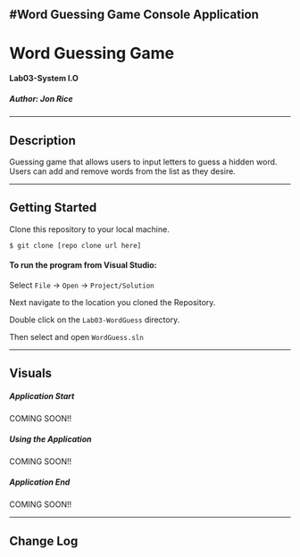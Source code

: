 #Word Guessing Game Console Application
------------------------------

# Word Guessing Game
#### Lab03-System I.O
##### *Author: Jon Rice*

------------------------------

## Description
Guessing game that allows users to input letters to guess a hidden word. Users can add and remove words from the list as they desire. 

------------------------------

## Getting Started
Clone this repository to your local machine.
```
$ git clone [repo clone url here]
```
#### To run the program from Visual Studio:
Select ```File``` -> ```Open``` -> ```Project/Solution```

Next navigate to the location you cloned the Repository.

Double click on the ```Lab03-WordGuess``` directory.

Then select and open ```WordGuess.sln```

------------------------------

## Visuals

##### Application Start
COMING SOON!!
##### Using the Application
COMING SOON!!
##### Application End
COMING SOON!!

------------------------------

## Change Log
